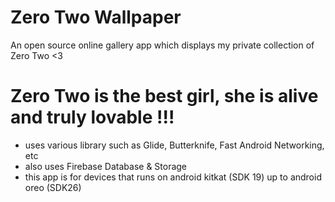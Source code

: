 # Zero Two Wallpaper
An open source online gallery app which displays my private collection of Zero Two <3

# Zero Two is the best girl, she is alive and truly lovable !!!

- uses various library such as Glide, Butterknife, Fast Android Networking, etc
- also uses Firebase Database & Storage
- this app is for devices that runs on android kitkat (SDK 19) up to android oreo (SDK26)
